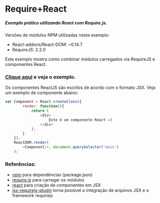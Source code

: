 # Require+React 

##### Exemplo prático utilizando React com Require.js.
Versões de módulos NPM utilizadas neste exemplo:

 * React-addons/React-DOM: ~0.14.7
 * RequireJS: 2.2.0

Este exemplo mostra como combinar módulos carregados via RequireJS e componentes React.

###  [Clique aqui](http://lipelopeslage.com.br/jobs/github/require-react/) e veja o exemplo.



Os componentes ReactJS são escritos de acordo com o formato JSX.
Veja um exemplo de componente abaixo:

```javascript
var Component = React.createClass({
		render: function(){
			return (
				<div>
					Este é um componente React =)
				</div>
			);
		}
	});
	ReactDOM.render(
		<Component/>, document.querySelector('main')
	);
```




### Referências:

* [npm](https://www.npmjs.com/) para dependências (package.json)
* [require.js](http://requirejs.org/docs/download.html) para carregar os módulos
* [react](https://facebook.github.io/react/) para criação de componentes em JSX
* [jsx-requirejs-plugin](https://github.com/philix/jsx-requirejs-plugin/) torna possível a integração de arquivos JSX e o framework requirejs